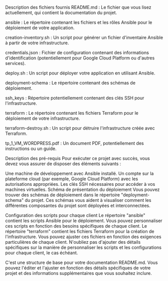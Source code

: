 Description des fichiers fournis
README.md : Le fichier que vous lisez actuellement, qui contient la documentation du projet.

ansible : Le répertoire contenant les fichiers et les rôles Ansible pour le déploiement de votre application.

creation-inventory.sh : Un script pour générer un fichier d'inventaire Ansible à partir de votre infrastructure.

credentials.json : Fichier de configuration contenant des informations d'identification (potentiellement pour Google Cloud Platform ou d'autres services).

deploy.sh : Un script pour déployer votre application en utilisant Ansible.

deployment-schema : Le répertoire contenant des schémas de déploiement.

ssh_keys : Répertoire potentiellement contenant des clés SSH pour l'infrastructure.

terraform : Le répertoire contenant les fichiers Terraform pour le déploiement de votre infrastructure.

terraform-destroy.sh : Un script pour détruire l'infrastructure créée avec Terraform.

tp_1_VM_WORDPRESS.pdf : Un document PDF, potentiellement des instructions ou un guide.

Description des pré-requis
Pour exécuter ce projet avec succès, vous devez vous assurer de disposer des éléments suivants :

Une machine de développement avec Ansible installé.
Un compte sur la plateforme cloud (par exemple, Google Cloud Platform) avec les autorisations appropriées.
Les clés SSH nécessaires pour accéder à vos machines virtuelles.
Schéma de présentation du déploiement
Vous pouvez trouver des schémas de déploiement dans le répertoire "deployment-schema" du projet. Ces schémas vous aident à visualiser comment les différentes composantes du projet sont déployées et interconnectées.

Configuration des scripts pour chaque client
Le répertoire "ansible" contient les scripts Ansible pour le déploiement. Vous pouvez personnaliser ces scripts en fonction des besoins spécifiques de chaque client.
Le répertoire "terraform" contient les fichiers Terraform pour la création de l'infrastructure. Vous pouvez ajuster ces fichiers en fonction des exigences particulières de chaque client.
N'oubliez pas d'ajouter des détails spécifiques sur la manière de personnaliser les scripts et les configurations pour chaque client, le cas échéant.

C'est une structure de base pour votre documentation README.md. Vous pouvez l'éditer et l'ajuster en fonction des détails spécifiques de votre projet et des informations supplémentaires que vous souhaitez inclure.
